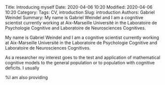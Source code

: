 Title: Introducing myself
Date: 2020-04-06 10:20
Modified: 2020-04-06 10:20
Category: 
Tags: CV, introduction
Slug: introduction
Authors: Gabriel Weindel
Summary: My name is Gabriel Weindel and I am a cognitive scientist currently working at Aix-Marseille Université in the Laboratoire de Psychologie Cognitive and Laboratoire de Neurosciences Cognitives. 

My name is Gabriel Weindel and I am a cognitive scientist currently working at Aix-Marseille Université in the Laboratoire de Psychologie Cognitive and Laboratoire de Neurosciences Cognitives. 

As a researcher my interest goes to the test and application of mathematical cognitive models to the general population or to population with cognitive deficits. I usually 



%I am also providing 
